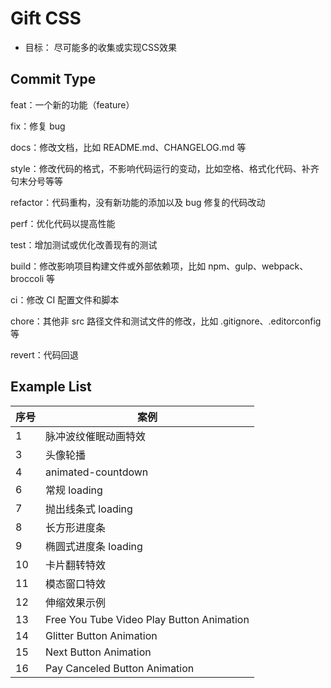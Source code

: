 # Gift CSS

- 目标： 尽可能多的收集或实现CSS效果

## Commit Type

feat：一个新的功能（feature）

fix：修复 bug

docs：修改文档，比如 README.md、CHANGELOG.md 等

style：修改代码的格式，不影响代码运行的变动，比如空格、格式化代码、补齐句末分号等等

refactor：代码重构，没有新功能的添加以及 bug 修复的代码改动

perf：优化代码以提高性能

test：增加测试或优化改善现有的测试

build：修改影响项目构建文件或外部依赖项，比如 npm、gulp、webpack、broccoli 等

ci：修改 CI 配置文件和脚本

chore：其他非 src 路径文件和测试文件的修改，比如 .gitignore、.editorconfig 等

revert：代码回退

## Example List

| 序号 | 案例                                      |
| ---- | ----------------------------------------- |
| 1    | 脉冲波纹催眠动画特效                      |
| 3    | 头像轮播                                  |
| 4    | animated-countdown                        |
| 6    | 常规 loading                              |
| 7    | 抛出线条式 loading                        |
| 8    | 长方形进度条                              |
| 9    | 椭圆式进度条 loading                      |
| 10   | 卡片翻转特效                              |
| 11   | 模态窗口特效                              |
| 12   | 伸缩效果示例                              |
| 13   | Free You Tube Video Play Button Animation |
| 14   | Glitter Button Animation                  |
| 15   | Next Button Animation                     |
| 16   | Pay Canceled Button Animation             |
